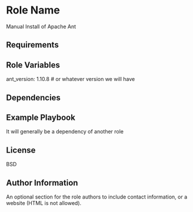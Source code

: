 Role Name
=========

Manual Install of Apache Ant

Requirements
------------


Role Variables
--------------

ant_version: 1.10.8 # or whatever version we will have

Dependencies
------------


Example Playbook
----------------

It will generally be a dependency of another role

License
-------

BSD

Author Information
------------------

An optional section for the role authors to include contact information, or a
website (HTML is not allowed).
